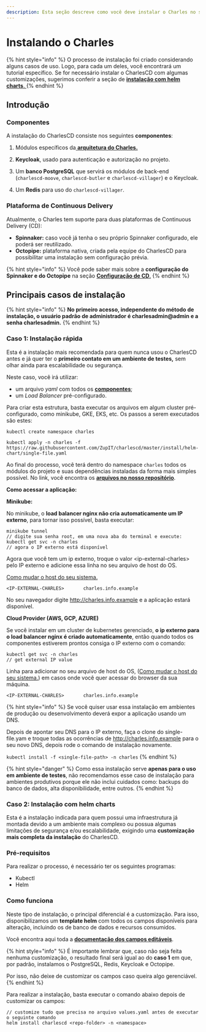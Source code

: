 ```yaml
---
description: Esta seção descreve como você deve instalar o Charles no seu projeto.
---
```


# Instalando o Charles

{% hint style="info" %}
O processo de instalação foi criado considerando alguns casos de uso. Logo, para cada um deles, você encontrará um tutorial específico. Se for necessário instalar o CharlesCD com algumas customizações, sugerimos conferir a seção de [**instalação com helm charts**. ](instalando-charles.md#caso-2-instalacao-com-helm-charts)
{% endhint %}

## Introdução

### Componentes

A instalação do CharlesCD consiste nos seguintes **componentes**:

1. Módulos específicos da[ **arquitetura do Charles.**](../#arquitetura-do-sistema) 
2. **Keycloak**, usado para autenticação e autorização no projeto.

3. Um **banco PostgreSQL** que servirá os módulos de back-end \(`charlescd-moove`, `charlescd-butler` e `charlescd-villager`\) e o Keycloak. 
4. Um **Redis** para uso do `charlescd-villager`.

### Plataforma de Continuous Delivery 

Atualmente, o Charles tem suporte para duas plataformas de Continuous Delivery \(CD\):

* **Spinnaker:** caso você já tenha o seu próprio Spinnaker configurado, ele poderá ser reutilizado.
* **Octopipe:** plataforma nativa, criada pela equipe do CharlesCD para possibilitar uma instalação sem configuração prévia.

{% hint style="info" %}
Você pode saber mais sobre a **configuração do Spinnaker e do Octopipe** na seção [**Configuração de CD**.](../referencia/configuracao-cd.md)
{% endhint %}

## Principais casos de instalação 

{% hint style="info" %}
**No primeiro acesso, independente do método de instalação, o usuário padrão de administrador é charlesadmin@admin e a senha charlesadmin.**
{% endhint %}

### Caso 1: Instalação rápida 

Esta é a instalação mais recomendada para quem nunca usou o CharlesCD antes e já quer ter o **primeiro contato em um ambiente de testes,** sem olhar ainda para escalabilidade ou segurança.

Neste caso, você irá utilizar: 

* um arquivo _yaml_ com todos os [**componentes**](instalando-charles.md#componentes);
* um _Load Balancer_ pré-configurado. 

Para criar esta estrutura, basta executar os arquivos em algum cluster pré-configurado, como minikube, GKE, EKS, etc. Os passos a serem executados são estes:

```text
kubectl create namespace charles

kubectl apply -n charles -f https://raw.githubusercontent.com/ZupIT/charlescd/master/install/helm-chart/single-file.yaml
```

Ao final do processo, você terá dentro do namespace `charles` todos os módulos do projeto e suas dependências instaladas da forma mais simples possível. No link, você encontra os [**arquivos no nosso repositório**](https://raw.githubusercontent.com/ZupIT/charlescd/master/install/helm-chart/single-file.yaml).



 **Como acessar a aplicação:**

**Minikube:**

No minikube, o **load balancer nginx não cria automaticamente um IP externo**, para tornar isso possível, basta executar:

```text
minikube tunnel
// digite sua senha root, em uma nova aba do terminal e execute:
kubectl get svc -n charles
// agora o IP externo está disponível
```

Agora que você tem um ip externo, troque o valor &lt;ip-external-charles&gt; pelo IP externo e adicione essa linha no seu arquivo de host do OS.

[Como mudar o host do seu sistema.](https://www.howtogeek.com/howto/27350/beginner-geek-how-to-edit-your-hosts-file/)

```text
<IP-EXTERNAL-CHARLES>       charles.info.example
```

No seu navegador digite http://charles.info.example e a aplicação estará disponível.



**Cloud Provider \(AWS, GCP, AZURE\)**

Se você instalar em um cluster de kubernetes gerenciado, **o ip externo para o load balancer nginx é criado automaticamente**, então quando todos os componentes estiverem prontos consiga o IP externo com o comando:

```text
kubectl get svc -n charles
// get external IP value
```

Linha para adicionar no seu arquivo de host do OS, \([Como mudar o host do seu sistema.](https://www.howtogeek.com/howto/27350/beginner-geek-how-to-edit-your-hosts-file/)\) em casos onde você quer acessar do browser da sua máquina.

```text
<IP-EXTERNAL-CHARLES>       charles.info.example
```

{% hint style="info" %}
Se você quiser usar essa instalação em ambientes de produção ou desenvolvimento deverá expor a aplicação usando um DNS.

Depois de apontar seu DNS para o IP externo, faça o clone do single-file.yam e troque todas as ocorrências de http://charles.info.example para o seu novo DNS, depois rode o comando de instalação novamente.

`kubectl install -f <single-file-path> -n charles`
{% endhint %}

{% hint style="danger" %}
Como essa instalação serve **apenas para o uso em ambiente de testes**, não recomendamos esse caso de instalação para ambientes produtivos porque ele não inclui cuidados como: backups do banco de dados, alta disponibilidade, entre outros.
{% endhint %}

### 

### Caso 2: Instalação com helm charts

Esta é a instalação indicada para quem possui uma infraestrutura já montada devido a um ambiente mais complexo ou possua algumas limitações de segurança e/ou escalabilidade, exigindo uma **customização mais completa da instalação** do CharlesCD.

### Pré-requisitos 

Para realizar o processo, é necessário ter os seguintes programas: 

* Kubectl
* Helm 

### Como funciona

Neste tipo de instalação, o principal diferencial é a customização. Para isso, disponibilizamos um **template helm** com todos os campos disponíveis para alteração, incluindo os de banco de dados e recursos consumidos. 

Você encontra aqui toda a [**documentação dos campos editáveis**](https://github.com/ZupIT/charlescd/blob/master/install/helm-chart/). 

{% hint style="info" %}
É importante lembrar que, caso não seja feita nenhuma customização, o resultado final será igual ao do **caso 1** em que, por padrão, instalamos o PostgreSQL, Redis, Keycloak e Octopipe. 

Por isso, não deixe de customizar os campos caso queira algo gerenciável. 
{% endhint %}

Para realizar a instalação, basta executar o comando abaixo depois de customizar os campos:

```text
// customize tudo que precisa no arquivo values.yaml antes de executar o seguinte comando
helm install charlescd <repo-folder> -n <namespace>
```



